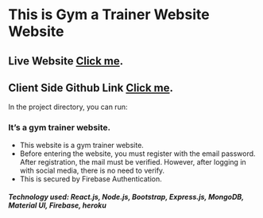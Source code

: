 # This is Gym a Trainer Website Website

## Live Website [Click me](https://gym-trainer-4437e.web.app/).

## Client Side Github Link [Click me](https://github.com/hasan283/gym-trainer-client).




In the project directory, you can run:

### It’s a gym trainer website. 
* This website is a gym trainer website.
* Before entering the website, you must register with the email password. After registration, the mail must be verified. However, after logging in with social media, there is no need to verify.
* This is secured by Firebase Authentication. 


##### Technology used: React.js, Node.js, Bootstrap, Express.js, MongoDB, Material UI, Firebase, heroku 